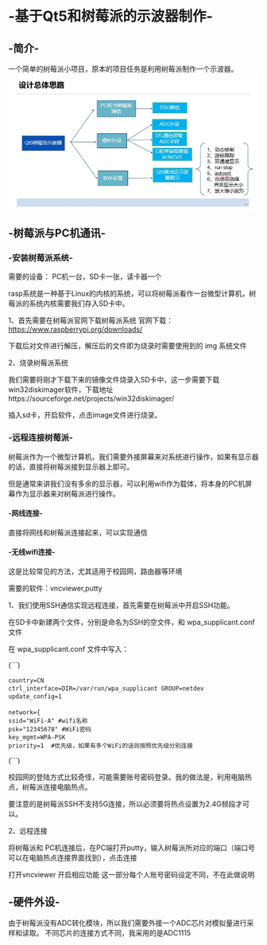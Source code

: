 # -基于Qt5和树莓派的示波器制作-
## -简介-
一个简单的树莓派小项目，原本的项目任务是利用树莓派制作一个示波器。
![image](https://github.com/Gienne-608/-Qt5-/blob/main/image/1.jpg)
## -树莓派与PC机通讯-
### -安装树莓派系统-
需要的设备： PC机一台，SD卡一张，读卡器一个

rasp系统是一种基于Linux的内核的系统，可以将树莓派看作一台微型计算机，树莓派的系统内核需要我们存入SD卡中。

1、首先需要在树莓派官网下载树莓派系统 官网下载：https://www.raspberrypi.org/downloads/

下载后对文件进行解压，解压后的文件即为烧录时需要使用到的 img 系统文件

2、烧录树莓派系统

我们需要将刚才下载下来的镜像文件烧录入SD卡中，这一步需要下载win32diskimager软件，下载地址https://sourceforge.net/projects/win32diskimager/

插入sd卡，开启软件，点击image文件进行烧录。

### -远程连接树莓派-
树莓派作为一个微型计算机，我们需要外接屏幕来对系统进行操作，如果有显示器的话，直接将树莓派接到显示器上即可。

但是通常来讲我们没有多余的显示器，可以利用wifi作为载体，将本身的PC机屏幕作为显示器来对树莓派进行操作。

#### -网线连接-

直接将网线和树莓派连接起来，可以实现通信

#### -无线wifi连接-

这是比较常见的方法，尤其适用于校园网，路由器等环境

需要的软件：vncviewer,putty

1、我们使用SSH通信实现远程连接，首先需要在树莓派中开启SSH功能。

在SD卡中新建两个文件，分别是命名为SSH的空文件，和 wpa_supplicant.conf 文件

在 wpa_supplicant.conf 文件中写入：

(```)

    country=CN
    ctrl_interface=DIR=/var/run/wpa_supplicant GROUP=netdev
    update_config=1
 
    network={
    ssid="WiFi-A" #wifi名称
    psk="12345678" #WiFi密码
    key_mgmt=WPA-PSK
    priority=1  #优先级，如果有多个WiFi的话则按照优先级分别连接
    
(```)

校园网的登陆方式比较奇怪，可能需要账号密码登录。我的做法是，利用电脑热点，树莓派连接电脑热点。

要注意的是树莓派SSH不支持5G连接，所以必须要将热点设置为2.4G频段才可以。

2、远程连接

将树莓派和 PC机连接后，在PC端打开putty，输入树莓派所对应的端口（端口号可以在电脑热点连接界面找到），点击连接

打开vncviewer 开启相应功能 这一部分每个人账号密码设定不同，不在此做说明
## -硬件外设-

由于树莓派没有ADC转化模块，所以我们需要外接一个ADC芯片对模拟量进行采样和读取。 不同芯片的连接方式不同，我采用的是ADC1115







